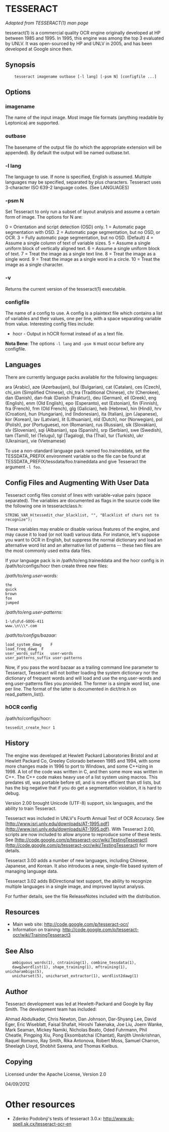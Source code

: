 # TESSERACT

*Adapted from TESSERACT(1) man page*

tesseract(1) is a commercial quality OCR engine originally developed at
HP between 1985 and 1995. In 1995, this engine was among the top 3
evaluated by UNLV. It was open-sourced by HP and UNLV in 2005, and has
been developed at Google since then.

## Synopsis

```shell
    tesseract imagename outbase [-l lang] [-psm N] [configfile ...]
```

## Options

### imagename
The name of the input image. Most image file formats (anything readable by Leptonica) are supported.

### outbase
The basename of the output file (to which the appropriate extension will be appended). By default the output will be named outbase.txt.

### -l lang
The language to use. If none is specified, English is assumed. Multiple languages may be specified, separated by plus characters. Tesseract uses 3-character ISO 639-2 language codes. (See LANGUAGES)

### -psm N
 Set Tesseract to only run a subset of layout analysis and assume a certain form of image. The options for N are:

0 = Orientation and script detection (OSD) only.
1 = Automatic page segmentation with OSD.
2 = Automatic page segmentation, but no OSD, or OCR.
3 = Fully automatic page segmentation, but no OSD. (Default)
4 = Assume a single column of text of variable sizes.
5 = Assume a single uniform block of vertically aligned text.
6 = Assume a single uniform block of text.
7 = Treat the image as a single text line.
8 = Treat the image as a single word.
9 = Treat the image as a single word in a circle.
10 = Treat the image as a single character.

### -v
Returns the current version of the tesseract(1) executable.

### configfile

The name of a config to use. A config is a plaintext file which contains a list of variables and their values, one per line, with a space separating variable from value. Interesting config files include:

- hocr - Output in hOCR format instead of as a text file.

**Nota Bene**: The options `-l lang` and `-psm N` must occur before any configfile.

## Languages
There are currently language packs available for the following
languages:

ara (Arabic), aze (Azerbauijani), bul (Bulgarian), cat (Catalan), ces
(Czech), chi_sim (Simplified Chinese), chi_tra (Traditional Chinese),
chr (Cherokee), dan (Danish), dan-frak (Danish (Fraktur)), deu
(German), ell (Greek), eng (English), enm (Old English), epo
(Esperanto), est (Estonian), fin (Finnish), fra (French), frm (Old
French), glg (Galician), heb (Hebrew), hin (Hindi), hrv (Croation), hun
(Hungarian), ind (Indonesian), ita (Italian), jpn (Japanese), kor
(Korean), lav (Latvian), lit (Lithuanian), nld (Dutch), nor
(Norwegian), pol (Polish), por (Portuguese), ron (Romanian), rus
(Russian), slk (Slovakian), slv (Slovenian), sqi (Albanian), spa
(Spanish), srp (Serbian), swe (Swedish), tam (Tamil), tel (Telugu), tgl
(Tagalog), tha (Thai), tur (Turkish), ukr (Ukrainian), vie (Vietnamese)

To use a non-standard language pack named foo.traineddata, set the TESSDATA_PREFIX environment variable so the file can be found at TESSDATA_PREFIX/tessdata/foo.traineddata and give Tesseract the argument `-l foo`.

## Config Files and Augmenting With User Data
Tesseract config files consist of lines with variable-value pairs (space separated). The variables are documented as flags in the source code like the following one in tesseractclass.h:

    STRING_VAR_H(tessedit_char_blacklist, "", "Blacklist of chars not to recognize");

These variables may enable or disable various features of the engine, and may cause it to load (or not load) various data. For instance, let's suppose you want to OCR in English, but suppress the normal dictionary and load an alternative word list and an alternative list of patterns -- these two files are the most commonly used extra data files.

If your language pack is in /path/to/eng.traineddata and the hocr config is in /path/to/configs/hocr then create three new files:

*/path/to/eng.user-words:*

    the
    quick
    brown
    fox
    jumped

*/path/to/eng.user-patterns:*

    1-\d\d\d-GOOG-411
    www.\n\\\*.com

*/path/to/configs/bazaar:*

    load_system_dawg	F
    load_freq_dawg	F
    user_words_suffix	user-words
    user_patterns_suffix user-patterns

Now, if you pass the word bazaar as a trailing command line parameter to Tesseract, Tesseract will not bother loading the system dictionary nor the dictionary of frequent words and will load and use the eng.user-words and eng.user-patterns files you provided. The former is a simple word list, one per line. The format of the latter is documented in dict/trie.h on read_pattern_list().

### hOCR config

/path/to/configs/hocr:

```
tessedit_create_hocr 1
```

## History
The engine was developed at Hewlett Packard Laboratories Bristol and at Hewlett Packard Co, Greeley Colorado between 1985 and 1994, with some more changes made in 1996 to port to Windows, and some C++izing in 1998. A lot of the code was written in C, and then some more was written in C++. The C++ code makes heavy use of a list system using macros. This predates stl, was portable before stl, and is more efficient than stl lists, but has the big negative that if you do get a segmentation violation, it is hard to debug.

Version 2.00 brought Unicode (UTF-8) support, six languages, and the ability to train Tesseract.

Tesseract was included in UNLV's Fourth Annual Test of OCR Accuracy. See [http://www.isri.unlv.edu/downloads/AT-1995.pdf](http://www.isri.unlv.edu/downloads/AT-1995.pdf). With Tesseract 2.00, scripts are now included to allow anyone to reproduce some of these tests. See [http://code.google.com/p/tesseract-ocr/wiki/TestingTesseract](http://code.google.com/p/tesseract-ocr/wiki/TestingTesseract) for more details.

Tesseract 3.00 adds a number of new languages, including Chinese, Japanese, and Korean. It also introduces a new, single-file based system of managing language data.

Tesseract 3.02 adds BiDirectional text support, the ability to recognize multiple languages in a single image, and improved layout analysis.

For further details, see the file ReleaseNotes included with the distribution.

## Resources
- Main web site: http://code.google.com/p/tesseract-ocr/
- Information on training: http://code.google.com/p/tesseract-ocr/wiki/TrainingTesseract3

## See Also
       ambiguous_words(1), cntraining(1), combine_tessdata(1),
       dawg2wordlist(1), shape_training(1), mftraining(1), unicharambigs(5),
       unicharset(5), unicharset_extractor(1), wordlist2dawg(1)

## Author
Tesseract development was led at Hewlett-Packard and Google by Ray Smith. The development team has included:

Ahmad Abdulkader, Chris Newton, Dan Johnson, Dar-Shyang Lee, David Eger, Eric Wiseblatt, Faisal Shafait, Hiroshi Takenaka, Joe Liu, Joern Wanke, Mark Seaman, Mickey Namiki, Nicholas Beato, Oded Fuhrmann, Phil Cheatle, Pingping Xiu, Pong Eksombatchai (Chantat), Ranjith Unnikrishnan, Raquel Romano, Ray Smith, Rika Antonova, Robert Moss, Samuel Charron, Sheelagh Lloyd, Shobhit Saxena, and Thomas Kielbus.

## Copying

Licensed under the Apache License, Version 2.0

04/09/2012


# Other resources

- Zdenko Podobný's tests of tesseract 3.0.x: <http://www.sk-spell.sk.cx/tesseract-ocr-en>
